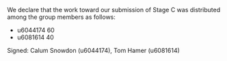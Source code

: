 We declare that the work toward our submission of Stage C was distributed among the group members as follows:

* u6044174 60
* u6081614 40

Signed: Calum Snowdon (u6044174), Tom Hamer (u6081614)
